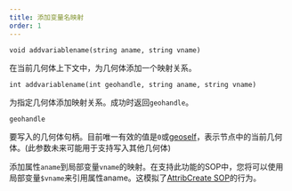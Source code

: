 ```yaml
---
title: 添加变量名映射
order: 1
---
```


`void addvariablename(string aname, string vname)`

在当前几何体上下文中，为几何体添加一个映射关系。

`int addvariablename(int geohandle, string aname, string vname)`

为指定几何体添加映射关系。成功时返回`geohandle`。

`geohandle`

要写入的几何体句柄。目前唯一有效的值是`0`或[geoself](geoself.html "返回当前几何体的句柄")，表示节点中的当前几何体。(此参数未来可能用于支持写入其他几何体)

添加属性`aname`到局部变量`vname`的映射。在支持此功能的SOP中，您将可以使用局部变量`$vname`来引用属性aname。这模拟了[AttribCreate SOP](../../nodes/sop/attribcreate.html "添加或编辑用户定义属性")的行为。